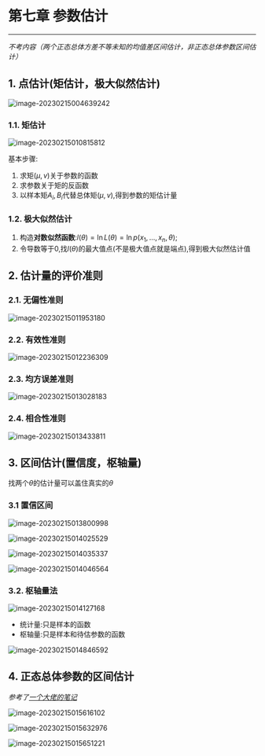 # 第七章 参数估计

---

*不考内容（两个正态总体方差不等未知的均值差区间估计，非正态总体参数区间估计）*

## 1. 点估计(矩估计，极大似然估计)

![image-20230215004639242](https://raw.githubusercontent.com/Tianjiangyigeyi/img/master/202302150046287.png)

### 1.1. 矩估计

![image-20230215010815812](https://raw.githubusercontent.com/Tianjiangyigeyi/img/master/202302150108846.png)

基本步骤:

1. 求矩($\mu,v$)关于参数的函数
2. 求参数关于矩的反函数
3. 以样本矩$A_i,B_i$代替总体矩($\mu,v$),得到参数的矩估计量

### 1.2. 极大似然估计

1. 构造**对数似然函数**:$l(\theta)=\ln L(\theta)=\ln p(x_1,...,x_n,\theta);$
2. 令导数等于0,找$l(\theta)$的最大值点(不是极大值点就是端点),得到极大似然估计值

## 2. 估计量的评价准则

### 2.1. 无偏性准则

![image-20230215011953180](https://raw.githubusercontent.com/Tianjiangyigeyi/img/master/202302150119211.png)

### 2.2. 有效性准则

![image-20230215012236309](https://raw.githubusercontent.com/Tianjiangyigeyi/img/master/202302150122337.png)

### 2.3. 均方误差准则

![image-20230215013028183](https://raw.githubusercontent.com/Tianjiangyigeyi/img/master/202302150130216.png)

### 2.4. 相合性准则

![image-20230215013433811](https://raw.githubusercontent.com/Tianjiangyigeyi/img/master/202302150134840.png)

## 3. 区间估计(置信度，枢轴量)

找两个$\theta$的估计量可以盖住真实的$\theta$

### 3.1 置信区间

![image-20230215013800998](https://raw.githubusercontent.com/Tianjiangyigeyi/img/master/202302150138029.png)

![image-20230215014025529](https://raw.githubusercontent.com/Tianjiangyigeyi/img/master/202302150140559.png)

![image-20230215014035337](https://raw.githubusercontent.com/Tianjiangyigeyi/img/master/202302150140364.png)

![image-20230215014046564](https://raw.githubusercontent.com/Tianjiangyigeyi/img/master/202302150140594.png)

### 3.2. 枢轴量法

![image-20230215014127168](https://raw.githubusercontent.com/Tianjiangyigeyi/img/master/202302150141192.png)

- 统计量:只是样本的函数
- 枢轴量:只是样本和待估参数的函数

![image-20230215014846592](https://raw.githubusercontent.com/Tianjiangyigeyi/img/master/202302150148623.png)

## 4. 正态总体参数的区间估计

*参考了[一个大佬的笔记](https://www.yuque.com/isshikixiu/notes/unq14p)*

![image-20230215015616102](https://raw.githubusercontent.com/Tianjiangyigeyi/img/master/202302150156143.png)

![image-20230215015632976](https://raw.githubusercontent.com/Tianjiangyigeyi/img/master/202302150156015.png)

![image-20230215015651221](https://raw.githubusercontent.com/Tianjiangyigeyi/img/master/202302150156249.png)

